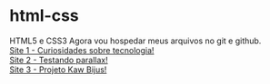 # html-css
 HTML5 e CSS3
 Agora vou hospedar meus arquivos no git e github. <br>
<a href="https://cgb102000.github.io/html-css/android">Site 1 - Curiosidades sobre tecnologia! </a> <br>
<a href="https://cgb102000.github.io/html-css/desafio 012">Site 2 - Testando parallax! </a> <br>
<a href="https://cgb102000.github.io/html-css/projeto kawany/index.html">Site 3 - Projeto Kaw Bijus! </a> <br>
